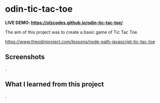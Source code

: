 # odin-tic-tac-toe

**LIVE DEMO: https://olzcodes.github.io/odin-tic-tac-toe/**

The aim of this project was to create a basic game of Tic Tac Toe.

https://www.theodinproject.com/lessons/node-path-javascript-tic-tac-toe

## Screenshots

.

## What I learned from this project

.
